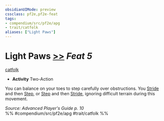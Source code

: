 ```yaml
---
obsidianUIMode: preview
cssclass: pf2e,pf2e-feat
tags:
- compendium/src/pf2e/apg
- trait/catfolk
aliases: ["Light Paws"]
---
```

# Light Paws  [>>](chapter-9-playing-the-game.md#Actions "Two-Action") *Feat 5*  
[catfolk](catfolk-b1.md "Catfolk Ancestry & Heritage Trait")  

- **Activity** Two-Action

You can balance on your toes to step carefully over obstructions. You [Stride](stride.md) and then [Step](step.md), or [Step](step.md) and then [Stride](stride.md), ignoring difficult terrain during this movement.

*Source: Advanced Player's Guide p. 10*  
%% #compendium/src/pf2e/apg #trait/catfolk %%